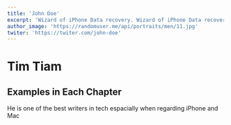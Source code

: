 ```yaml
---
title: 'John Doe'
excerpt: 'Wizard of iPhone Data recovery. Wizard of iPhone Data recovery. Wizard of iPhone Data recovery. Wizard of iPhone Data recovery. Wizard of iPhone Data recovery.'
author_image: 'https://randomuser.me/api/portraits/men/11.jpg'
twiter: 'https://twiter.com/john-doe'
---
```


# Tim Tiam

## Examples in Each Chapter

He is one of the best writers in tech espacially when regarding iPhone and Mac